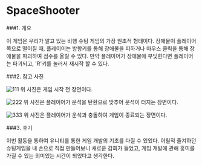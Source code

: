 # SpaceShooter
###1. 개요

  이 게임은 우리가 알고 있는 비행 슈팅 게임의 가장 원초적 형태이다. 장애물이 플레이어 쪽으로 떨어질 때, 플레이어는 방향키를 통해 장애물을 피하거나  마우스 클릭을 통해 장애물을 파괴하여 점수를 올릴 수 있다. 만약 플레이어가 장애물에 부딫힌다면 플레이어는 파괴되고, 'R'키를 눌러서 재시작 할 수 있다.

###2. 참고 사진

  ![111](https://user-images.githubusercontent.com/38284313/41166005-1cc52e3e-6b7a-11e8-9fbe-d1c6d5573268.PNG)  위 사진은 게임 시작 전 장면이다.
  
  ![222](https://user-images.githubusercontent.com/38284313/41166032-350aac58-6b7a-11e8-8086-e78b54191d83.PNG)  위 사진은 플레이어가 운석을 탄환으로 맞추어 운석이 터지는 장면이다.
  
  ![333](https://user-images.githubusercontent.com/38284313/41166062-4c5a5200-6b7a-11e8-8c12-d465772cbdde.PNG)  위 사진은 플레이어가 운석과 충돌하여 게임이 종료되는 장면이다.

###3. 후기

  이번 활동을 통하여 유니티를 통한 게임 개발의 기초를 다질 수 있었다. 어릴적 즐겨하던 슈팅게임을 내 손으로 직접 만들어보니 새로운 감회가 들었고,  게임 개발에 관해 흥미를 가질 수 있는 의미있는 시간이 되었다고 생각한다.
 
